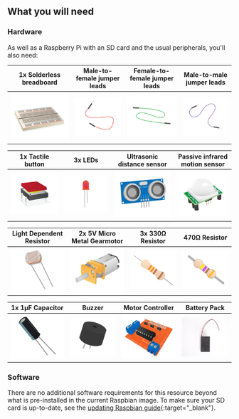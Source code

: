 ## What you will need

### Hardware

As well as a Raspberry Pi with an SD card and the usual peripherals, you'll also need:

|1x Solderless breadboard | Male-to-female jumper leads | Female-to-female jumper leads | Male-to-male jumper leads |
|:--------:|:-------:|:--------:|:--------:|
| ![breadboard](images/breadboard.png) | ![m to f jumper leads](images/jumper-male-to-female.png) | ![f to f jumper leads](images/jumper-female-to-female.png) | ![m to m jumper leads](images/jumper-male-to-male.png) |

| 1x Tactile button | 3x LEDs | Ultrasonic distance sensor| Passive infrared motion sensor |
|:--------:|:-------:|:--------:|:--------:|
| ![tactile button](images/tactile-push-button.png) | ![LED](images/led.png) | ![ultrasonic distance sensor](images/ultrasonic-distance-sensor.png) | ![PIR sensor](images/pir.png) |

| Light Dependent Resistor | 2x 5V Micro Metal Gearmotor | 3x 330Ω Resistor| 470Ω Resistor |
|:--------:|:-------:|:--------:|:--------:|
| ![LDR](images/ldr.png) | ![motor](images/motor.png) | ![330 resistor](images/resistor-330r.png) | ![470 resistor](images/resistor-470r.png) |

| 1x 1μF Capacitor | Buzzer | Motor Controller | Battery Pack |
|:--------:|:-------:|:--------:|:--------:|
| ![capacitor](images/capacitor.png) | ![buzzer](images/piezo-buzzer.png) | ![motor controller](images/motor-controller.png) | ![battery pack](images/battery-pack.png) |

### Software

There are no additional software requirements for this resource beyond what is pre-installed in the current Raspbian image. To make sure your SD card is up-to-date, see the [updating Raspbian guide](https://www.raspberrypi.org/documentation/raspbian/updating.md){:target="_blank"}.
